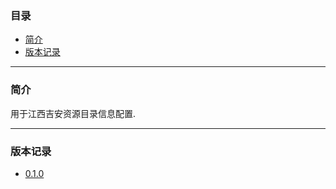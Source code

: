 ### 目录

* [简介](#abstract)
* [版本记录](#version)

---

### <a name="abstract">简介</a>

用于江西吉安资源目录信息配置.

---

### <a name="version">版本记录</a>

* [0.1.0](./Docs/Version/0.1.0.md "0.1.0")